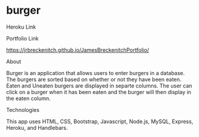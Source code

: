 # burger

Heroku Link


Portfolio Link

https://jrbreckenitch.github.io/JamesBreckenitchPortfolio/

About

Burger is an application that allows users to enter burgers in a database. The burgers are sorted based on whether or not they have been eaten. Eaten and Uneaten burgers are displayed in separte columns. The user can click on a burger when it has been eaten and the burger will then display in the eaten column.

Technologies

This app uses HTML, CSS, Bootstrap, Javascript, Node.js, MySQL, Express, Heroku, and Handlebars.